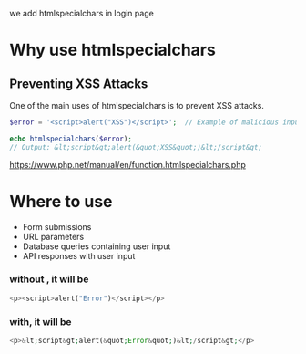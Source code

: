 we add htmlspecialchars in login page

# Why use htmlspecialchars
## Preventing XSS Attacks


One of the main uses of htmlspecialchars is to prevent XSS attacks.

```php
$error = '<script>alert("XSS")</script>';  // Example of malicious input

echo htmlspecialchars($error);
// Output: &lt;script&gt;alert(&quot;XSS&quot;)&lt;/script&gt;

```

https://www.php.net/manual/en/function.htmlspecialchars.php

# Where to use

- Form submissions
- URL parameters
- Database queries containing user input
- API responses with user input

### without , it will be 

```php
<p><script>alert("Error")</script></p>
```

### with, it will be

```php
<p>&lt;script&gt;alert(&quot;Error&quot;)&lt;/script&gt;</p>
```


